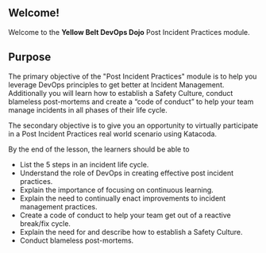 ## Welcome!

Welcome to the **Yellow Belt DevOps Dojo** Post Incident Practices module.

## Purpose

The primary objective of the "Post Incident Practices" module is to help you leverage DevOps principles to get better at Incident Management. Additionally you will learn how to establish a Safety Culture, conduct blameless post-mortems and create a “code of conduct” to help your team manage incidents in all phases of their life cycle.

The secondary objective is to give you an opportunity to virtually participate in a Post Incident Practices real world scenario using Katacoda.

By the end of the lesson, the learners should be able to

* List the 5 steps in an incident life cycle.
* Understand the role of DevOps in creating effective post incident practices.
* Explain the importance of focusing on continuous learning.
* Explain the need to continually enact improvements to incident management practices.
* Create a code of conduct to help your team get out of a reactive break/fix cycle.
* Explain the need for and describe how to establish a Safety Culture.
* Conduct blameless post-mortems.
